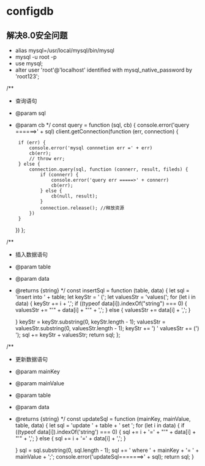 # configdb
## 解决8.0安全问题
* alias mysql=/usr/local/mysql/bin/mysql
* mysql -u root -p
* use mysql;
* alter user 'root'@'localhost' identified with mysql_native_password by 'root123';


/**
 * 查询语句
 * @param sql
 * @param cb
 */
const query = function (sql, cb) {
    console.error('query ======>' + sql)
    client.getConnection(function (err, connection) {

        if (err) {
            console.error('mysql connnetion err =' + err)
            cb(err);
            // throw err;
        } else {
            connection.query(sql, function (connerr, result, fileds) {
                if (connerr) {
                    console.error('query err =====>' + connerr)
                    cb(err);
                } else {
                    cb(null, result);
                }
                connection.release(); //释放资源
            })
        }
    })
};

/**
 * 插入数据语句
 * @param table
 * @param data
 * @returns {string}
 */
const insertSql = function (table, data) {
    let sql = 'insert into ' + table;
    let keyStr = ' (';
    let valuesStr = 'values(';
    for (let i in data) {
        keyStr += i + ',';
        if ((typeof data[i]).indexOf("string") === 0) {
            valuesStr += "'" + data[i] + "'" + ',';
        } else {
            valuesStr += data[i] + ',';
        }

    }
    keyStr = keyStr.substring(0, keyStr.length - 1);
    valuesStr = valuesStr.substring(0, valuesStr.length - 1);
    keyStr += ') '
    valuesStr += (') ');
    sql += keyStr + valuesStr;
    return sql;
};

/**
 * 更新数据语句
 * @param mainKey
 * @param mainValue
 * @param table
 * @param data
 * @returns {string}
 */
const updateSql = function (mainKey, mainValue, table, data) {
    let sql = 'update ' + table + ' set ';
    for (let i in  data) {
        if ((typeof data[i]).indexOf('string') === 0) {
            sql += i + '=' + "'" + data[i] + "'" + ',';
        } else {
            sql += i + '=' + data[i] + ',';
        }

    }
    sql = sql.substring(0, sql.length - 1);
    sql += ' where ' + mainKey + '= ' + mainValue + ';';
    console.error('updateSql=======>' + sql);
    return sql;
}
